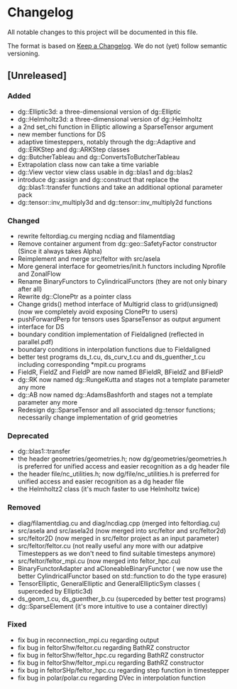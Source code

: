 # Changelog
All notable changes to this project will be documented in this file.

The format is based on [Keep a Changelog](https://keepachangelog.com/en/1.0.0/).
We do not (yet) follow semantic versioning.

## [Unreleased]
### Added
- dg::Elliptic3d: a three-dimensional version of dg::Elliptic
- dg::Helmholtz3d: a three-dimensional version of dg::Helmholtz
- a 2nd set\_chi function in Elliptic allowing a SparseTensor argument
- new member functions for DS
- adaptive timesteppers, notably through the dg::Adaptive and dg::ERKStep and
  dg::ARKStep classes
- dg::ButcherTableau and dg::ConvertsToButcherTableau
- Extrapolation class now can take a time variable
- dg::View vector view class usable in dg::blas1 and dg::blas2
- introduce dg::assign and dg::construct that replace the dg::blas1::transfer
  functions and take an additional optional parameter pack
- dg::tensor::inv\_multiply3d and dg::tensor::inv\_multiply2d functions

### Changed
- rewrite feltordiag.cu merging ncdiag and filamentdiag
- Remove container argument from dg::geo::SafetyFactor constructor (Since it
  always takes Alpha)
- Reimplement and merge src/feltor with src/asela
- More general interface for geometries/init.h functors including Nprofile and
  ZonalFlow
- Rename BinaryFunctors to CylindricalFunctors (they are not only binary after all)
- Rewrite dg::ClonePtr as a pointer class
- Change grids() method interface of Multigrid class to grid(unsigned) (now we
  completely avoid exposing ClonePtr to users)
- pushForwardPerp for tensors uses SparseTensor as output argument
- interface for DS
- boundary condition implementation of Fieldaligned (reflected in parallel.pdf)
- boundary conditions in interpolation functions due to Fieldaligned
- better test programs ds\_t.cu, ds\_curv\_t.cu and ds\_guenther\_t.cu
  including corresponding \*mpit.cu programs
- FieldR, FieldZ and FieldP are now named BFieldR, BFieldZ and BFieldP
- dg::RK now named dg::RungeKutta and stages not a template parameter any more
- dg::AB now named dg::AdamsBashforth and stages not a template parameter any more
- Redesign dg::SparseTensor and all associated dg::tensor functions;
  necessarily change implementation of grid geometries

### Deprecated
- dg::blas1::transfer
- the header geometries/geometries.h; now dg/geometries/geometries.h is
  preferred for unified access and easier recognition as a dg header file
- the header file/nc\_utilities.h; now dg/file/nc\_utilities.h is preferred for
  unified access and easier recognition as a dg header file
- the Helmholtz2 class (it's much faster to use Helmholtz twice)

### Removed
- diag/filamentdiag.cu and diag/ncdiag.cpp (merged into feltordiag.cu)
- src/asela and src/asela2d (now merged into src/feltor and src/feltor2d)
- src/feltor2D (now merged in src/feltor project as an input parameter)
- src/feltor/feltor.cu (not really useful any more with our adatpive
  Timesteppers as we don't need to find suitable timesteps anymore)
- src/feltor/feltor\_mpi.cu (now merged into feltor\_hpc.cu)
- BinaryFunctorAdapter and aCloneableBinaryFunctor ( we now use the better
  CylindricalFunctor based on std::function to do the type erasure)
- TensorElliptic, GeneralElliptic and GeneralEllipticSym classes ( superceded
  by Elliptic3d)
- ds\_geom\_t.cu, ds\_guenther\_b.cu (superceded by better test programs)
- dg::SparseElement (it's more intuitive to use a container directly)

### Fixed
- fix bug in reconnection\_mpi.cu regarding output
- fix bug in feltorShw/feltor.cu regarding BathRZ constructor
- fix bug in feltorShw/feltor\_hpc.cu regarding BathRZ constructor
- fix bug in feltorShw/feltor\_mpi.cu regarding BathRZ constructor
- fix bug in feltorSHp/feltor\_hpc.cu regarding step function in timestepper
- fix bug in polar/polar.cu regarding DVec in interpolation function


